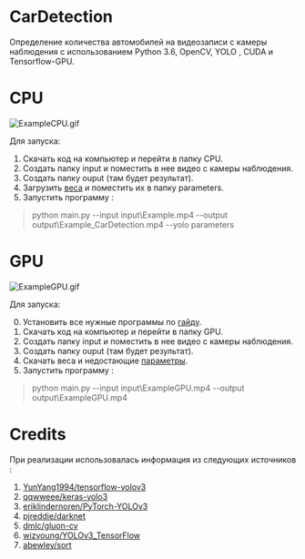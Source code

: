 # CarDetection
Определение количества автомобилей на видеозаписи с камеры наблюдения с использованием Python 3.6, OpenCV, YOLO , CUDA и Tensorflow-GPU.

# CPU
![ExampleCPU.gif](Example.gif)

Для запуска: 

1. Скачать код на компьютер и перейти в папку CPU.
2. Создать папку input и поместить в нее видео с камеры наблюдения.
3. Создать папку ouput (там будет результат).
4. Загрузить [веса](https://www.dropbox.com/s/99mm7olr1ohtjbq/yolov3.weights?dl=0) и поместить их в папку parameters.
5. Запустить программу : 
>python main.py --input input\Example.mp4 --output output\Example_CarDetection.mp4 --yolo parameters

# GPU
![ExampleGPU.gif](ExampleGPU.gif)

Для запуска:

0. Установить все нужные программы по [гайду](https://medium.com/@lmoroney_40129/installing-tensorflow-with-gpu-on-windows-10-3309fec55a00).
1. Скачать код на компьютер и перейти в папку GPU.
2. Создать папку input и поместить в нее видео с камеры наблюдения.
3. Создать папку ouput (там будет результат).
4. Скачать веса и недостающие [параметры](https://dropmefiles.com/WkhpZ).  
6. Запустить программу : 
>python main.py --input input\ExampleGPU.mp4 --output output\ExampleGPU.mp4

# Credits
При реализации использовалась информация из следующих источников :

1. [YunYang1994/tensorflow-yolov3](https://github.com/YunYang1994/tensorflow-yolov3) 
2. [qqwweee/keras-yolo3](https://github.com/qqwweee/keras-yolo3)
3. [eriklindernoren/PyTorch-YOLOv3](https://github.com/eriklindernoren/PyTorch-YOLOv3)
4. [pjreddie/darknet](https://github.com/pjreddie/darknet)
5. [dmlc/gluon-cv](https://github.com/dmlc/gluon-cv)
6. [wizyoung/YOLOv3_TensorFlow](https://github.com/wizyoung/YOLOv3_TensorFlow)
7. [abewley/sort](https://github.com/abewley/sort)
